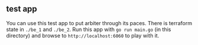 test app
---

You can use this test app to put arbiter through its paces. There is terraform state in `./be_1` and `./be_2`. Run this app with `go run main.go` (in this directory) and browse to `http://localhost:6060` to play with it.
